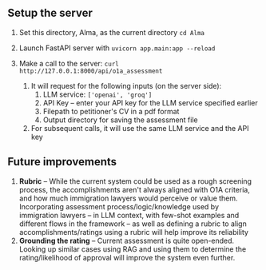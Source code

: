 ## Setup the server
1. Set this directory, Alma, as the current directory
```cd Alma```

2. Launch FastAPI server with
```uvicorn app.main:app --reload```

3. Make a call to the server:
```curl http://127.0.0.1:8000/api/o1a_assessment```
   1. It will request for the following inputs (on the server side):
      1. LLM service: ```['openai', 'groq']```
      2. API Key – enter your API key for the LLM service specified earlier
      3. Filepath to petitioner's CV in a pdf format
      4. Output directory for saving the assessment file
   2. For subsequent calls, it will use the same LLM service and the API key

## Future improvements
1. **Rubric** – While the current system could be used as a rough screening process, the accomplishments aren't always aligned with O1A criteria, and how much immigration lawyers would perceive or value them. Incorporating assessment process/logic/knowledge used by immigration lawyers – in LLM context, with few-shot examples and different flows in the framework – as well as defining a rubric to align accomplishments/ratings using a rubric will help improve its reliability
2. **Grounding the rating** – Current assessment is quite open-ended. Looking up similar cases using RAG and using them to determine the rating/likelihood of approval will improve the system even further.
